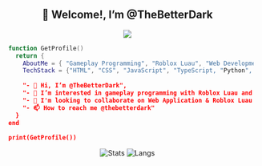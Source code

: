 <h2 align="center">👋 Welcome!, I’m @TheBetterDark</h2>
<p>
  <p align="center">
    <img src="https://skillicons.dev/icons?i=lua,js,ts,py,mysql,mongodb"/>
  </p>
</p>

```lua
  function GetProfile()
    return {
      AboutMe = { "Gameplay Programming", "Roblox Luau", "Web Development" },
      TechStack = {"HTML", "CSS", "JavaScript", "TypeScript, "Python", "Lua", "MySQL", "MongoDB"},
      
      "- 👋 Hi, I’m @TheBetterDark",
      "- 👀 I’m interested in gameplay programming with Roblox Luau and web development",
      "- 💞️ I'm looking to collaborate on Web Application & Roblox Luau projects",
      "- 📫 How to reach me @thebetterdark"
    }
  end
   
  print(GetProfile())
```
<div align="center">
  <img valign="top" alt="Stats" src="https://github-readme-stats.vercel.app/api?username=TheBetterDark&count_private=true&theme=transparent&hide_border=true" style="padding-riight:20px" />
  <img alt="Langs" src="https://github-readme-stats.vercel.app/api/top-langs/?username=TheBetterDark&theme=transparent&hide_border=true" />
</div>

